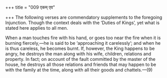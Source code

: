+++
title = "009 एकम् एव"

+++
The following verses are commendatory supplements to the foregoing
Injunction. Though the context deals with the ‘Duties of Kings’, yet
what is stated here applies to all men.

When a man touches fire with his hand, or goes too near the fire when it
is burning fiercely,—he is said to be ‘approaching it carelessly’; and
when he is thus careless, he becomes burnt. If, however, the King
happens to be angry, he destroys the man along with his wife, children,
relations and property. In fact; on account of the fault committed by
the master of the house, he destroys all those relations and friends
that may happen to be with the family at the time, along with all their
goods and chattels.—(9)


